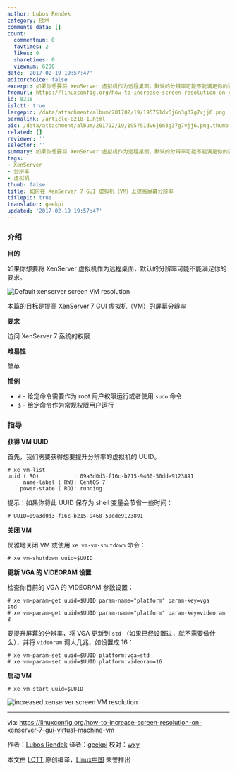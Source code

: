 ```yaml
---
author: Lubos Rendek
category: 技术
comments_data: []
count:
  commentnum: 0
  favtimes: 2
  likes: 0
  sharetimes: 0
  viewnum: 6200
date: '2017-02-19 19:57:47'
editorchoice: false
excerpt: 如果你想要将 XenServer 虚拟机作为远程桌面，默认的分辨率可能不能满足你的要求。
fromurl: https://linuxconfig.org/how-to-increase-screen-resolution-on-xenserver-7-gui-virtual-machine-vm
id: 8218
islctt: true
largepic: /data/attachment/album/201702/19/195751dv6j6n3g37g7vjj6.png
permalink: /article-8218-1.html
pic: /data/attachment/album/201702/19/195751dv6j6n3g37g7vjj6.png.thumb.jpg
related: []
reviewer: ''
selector: ''
summary: 如果你想要将 XenServer 虚拟机作为远程桌面，默认的分辨率可能不能满足你的要求。
tags:
- XenServer
- 分辨率
- 虚拟机
thumb: false
title: 如何在 XenServer 7 GUI 虚拟机（VM）上提高屏幕分辨率
titlepic: true
translator: geekpi
updated: '2017-02-19 19:57:47'
---
```


### 介绍


**目的**


如果你想要将 XenServer 虚拟机作为远程桌面，默认的分辨率可能不能满足你的要求。


![Default xenserver screen VM resolution](/data/attachment/album/201702/19/195751dv6j6n3g37g7vjj6.png)


本篇的目标是提高 XenServer 7 GUI 虚拟机（VM）的屏幕分辨率


**要求**


访问 XenServer 7 系统的权限


**难易性**


简单


**惯例**


* `#` - 给定命令需要作为 root 用户权限运行或者使用 `sudo` 命令
* `$` - 给定命令作为常规权限用户运行


### 指导


**获得 VM UUID**


首先，我们需要获得想要提升分辨率的虚拟机的 UUID。



```
# xe vm-list 
uuid ( RO)           : 09a3d0d3-f16c-b215-9460-50dde9123891
     name-label ( RW): CentOS 7
    power-state ( RO): running

```

提示：如果你将此 UUID 保存为 shell 变量会节省一些时间：



```
# UUID=09a3d0d3-f16c-b215-9460-50dde9123891

```

**关闭 VM**


优雅地关闭 VM 或使用 `xe vm-vm-shutdown` 命令：



```
# xe vm-shutdown uuid=$UUID

```

**更新 VGA 的 VIDEORAM 设置**


检查你目前的 VGA 的 VIDEORAM 参数设置：



```
# xe vm-param-get uuid=$UUID param-name="platform" param-key=vga
std
# xe vm-param-get uuid=$UUID param-name="platform" param-key=videoram
8

```

要提升屏幕的分辨率，将 VGA 更新到 `std` （如果已经设置过，就不需要做什么），并将 `videoram` 调大几兆，如设置成 16：



```
# xe vm-param-set uuid=$UUID platform:vga=std
# xe vm-param-set uuid=$UUID platform:videoram=16

```

**启动 VM**



```
# xe vm-start uuid=$UUID

```

![increased xenserver screen VM resolution](/data/attachment/album/201702/19/195753wezx1ftk7jfmexx7.png)




---


via: <https://linuxconfig.org/how-to-increase-screen-resolution-on-xenserver-7-gui-virtual-machine-vm>


作者：[Lubos Rendek](https://linuxconfig.org/how-to-increase-screen-resolution-on-xenserver-7-gui-virtual-machine-vm) 译者：[geekpi](https://github.com/geekpi) 校对：[wxy](https://github.com/wxy)


本文由 [LCTT](https://github.com/LCTT/TranslateProject) 原创编译，[Linux中国](https://linux.cn/) 荣誉推出
